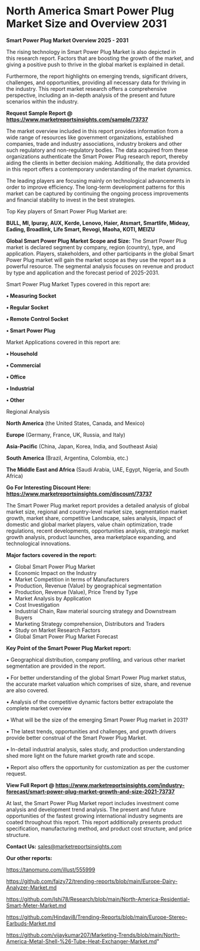 # North America Smart Power Plug Market Size and Overview 2031

<Strong> Smart Power Plug Market Overview 2025 - 2031</strong>

The rising technology in Smart Power Plug Market is also depicted in this research report. Factors that are boosting the growth of the market, and giving a positive push to thrive in the global market is explained in detail.

Furthermore, the report highlights on emerging trends, significant drivers, challenges, and opportunities, providing all necessary data for thriving in the industry. This report market research offers a comprehensive perspective, including an in-depth analysis of the present and future scenarios within the industry.

<strong>Request Sample Report @ <a href=https://www.marketreportsinsights.com/sample/73737>https://www.marketreportsinsights.com/sample/73737</a></strong>

The market overview included in this report provides information from a wide range of resources like government organizations, established companies, trade and industry associations, industry brokers and other such regulatory and non-regulatory bodies. The data acquired from these organizations authenticate the Smart Power Plug research report, thereby aiding the clients in better decision making. Additionally, the data provided in this report offers a contemporary understanding of the market dynamics.

The leading players are focusing mainly on technological advancements in order to improve efficiency. The long-term development patterns for this market can be captured by continuing the ongoing process improvements and financial stability to invest in the best strategies.

Top Key players of Smart Power Plug Market are:

<strong>BULL, MI, Ipuray, AUX, Kerde, Lenovo, Haier, Atsmart, Smartlife, Mideay, Eading, Broadlink, Life Smart, Revogi, Maoha, KOTI, MEIZU</strong>

<strong><b>Global Smart Power Plug Market Scope and Size:</b></strong>
The Smart Power Plug market is declared segment by company, region (country), type, and application. Players, stakeholders, and other participants in the global Smart Power Plug market will gain the market scope as they use the report as a powerful resource. The segmental analysis focuses on revenue and product by type and application and the forecast period of 2025-2031.

Smart Power Plug Market Types covered in this report are:

<strong>• Measuring Socket

• Regular Socket

• Remote Control Socket

• Smart Power Plug</strong>

Market Applications covered in this report are:

<strong>• Household

• Commercial

• Office

• Industrial

• Other</strong> 

Regional Analysis

<strong>North America</strong> (the United States, Canada, and Mexico)

<strong>Europe</strong> (Germany, France, UK, Russia, and Italy)

<strong>Asia-Pacific</strong> (China, Japan, Korea, India, and Southeast Asia)

<strong>South America</strong> (Brazil, Argentina, Colombia, etc.)

<strong>The Middle East and Africa</strong> (Saudi Arabia, UAE, Egypt, Nigeria, and South Africa)

<strong>Go For Interesting Discount Here: <a href=https://www.marketreportsinsights.com/discount/73737>https://www.marketreportsinsights.com/discount/73737</a></strong>

The Smart Power Plug market report provides a detailed analysis of global market size, regional and country-level market size, segmentation market growth, market share, competitive Landscape, sales analysis, impact of domestic and global market players, value chain optimization, trade regulations, recent developments, opportunities analysis, strategic market growth analysis, product launches, area marketplace expanding, and technological innovations.

<strong><b>Major factors covered in the report:</b></strong>
<ul>
  <li>Global Smart Power Plug Market </li>
  <li>Economic Impact on the Industry</li>
  <li>Market Competition in terms of Manufacturers</li>
  <li>Production, Revenue (Value) by geographical segmentation</li>
  <li>Production, Revenue (Value), Price Trend by Type</li>
  <li>Market Analysis by Application</li>
  <li>Cost Investigation</li>
  <li>Industrial Chain, Raw material sourcing strategy and Downstream Buyers</li>
  <li>Marketing Strategy comprehension, Distributors and Traders</li>
  <li>Study on Market Research Factors</li>
  <li>Global Smart Power Plug Market Forecast</li>
</ul>

<strong><b>Key Point of the Smart Power Plug Market report:</b></strong>

• Geographical distribution, company profiling, and various other market segmentation are provided in the report.

• For better understanding of the global Smart Power Plug market status, the accurate market valuation which comprises of size, share, and revenue are also covered.

• Analysis of the competitive dynamic factors better extrapolate the complete market overview

• What will be the size of the emerging Smart Power Plug market in 2031?

• The latest trends, opportunities and challenges, and growth drivers provide better construal of the Smart Power Plug Market.

• In-detail industrial analysis, sales study, and production understanding shed more light on the future market growth rate and scope.

• Report also offers the opportunity for customization as per the customer request.

<strong><b>View Full Report @ <a href=https://www.marketreportsinsights.com/industry-forecast/smart-power-plug-market-growth-and-size-2021-73737>https://www.marketreportsinsights.com/industry-forecast/smart-power-plug-market-growth-and-size-2021-73737</a></b></strong>


At last, the Smart Power Plug Market report includes investment come analysis and development trend analysis. The present and future opportunities of the fastest growing international industry segments are coated throughout this report. This report additionally presents product specification, manufacturing method, and product cost structure, and price structure.

<strong>Contact Us:</strong>
sales@marketreportsinsights.com

<strong>Our other reports:</strong>

<a href=https://tanomuno.com/illust/555999>https://tanomuno.com/illust/555999</a>

<a href=https://github.com/faizy72/trending-reports/blob/main/Europe-Dairy-Analyzer-Market.md>https://github.com/faizy72/trending-reports/blob/main/Europe-Dairy-Analyzer-Market.md</a>

<a href=https://github.com/Ishi78/Research/blob/main/North-America-Residential-Smart-Meter-Market.md>https://github.com/Ishi78/Research/blob/main/North-America-Residential-Smart-Meter-Market.md</a>

<a href=https://github.com/Hindavi8/Trending-Reports/blob/main/Europe-Stereo-Earbuds-Market.md>https://github.com/Hindavi8/Trending-Reports/blob/main/Europe-Stereo-Earbuds-Market.md</a>

<a href=https://github.com/vijaykumar207/Marketing-Trends/blob/main/North-America-Metal-Shell-%26-Tube-Heat-Exchanger-Market.md>https://github.com/vijaykumar207/Marketing-Trends/blob/main/North-America-Metal-Shell-%26-Tube-Heat-Exchanger-Market.md</a>"
